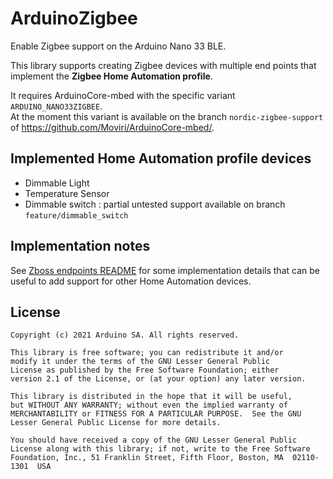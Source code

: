 # ArduinoZigbee

Enable Zigbee support on the Arduino Nano 33 BLE.

This library supports creating Zigbee devices with multiple end points that implement the **Zigbee Home Automation profile**.

It requires ArduinoCore-mbed with the specific variant `ARDUINO_NANO33ZIGBEE`.  
At the moment this variant is available on the branch `nordic-zigbee-support` of https://github.com/Moviri/ArduinoCore-mbed/.

## Implemented Home Automation profile devices

- Dimmable Light
- Temperature Sensor
- Dimmable switch : partial untested support available on branch `feature/dimmable_switch`

## Implementation notes

See [Zboss endpoints README](src/zboss/endpoints/README.md) for some implementation details that can be useful to add support for other Home Automation devices.

## License

```
Copyright (c) 2021 Arduino SA. All rights reserved.

This library is free software; you can redistribute it and/or
modify it under the terms of the GNU Lesser General Public
License as published by the Free Software Foundation; either
version 2.1 of the License, or (at your option) any later version.

This library is distributed in the hope that it will be useful,
but WITHOUT ANY WARRANTY; without even the implied warranty of
MERCHANTABILITY or FITNESS FOR A PARTICULAR PURPOSE.  See the GNU
Lesser General Public License for more details.

You should have received a copy of the GNU Lesser General Public
License along with this library; if not, write to the Free Software
Foundation, Inc., 51 Franklin Street, Fifth Floor, Boston, MA  02110-1301  USA
```
